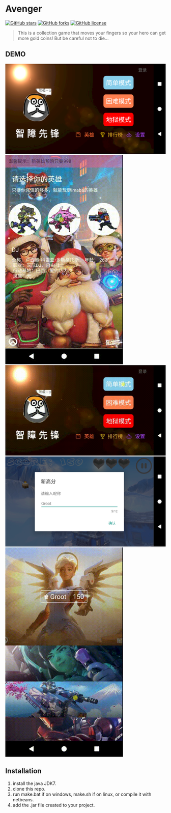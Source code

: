 # Avenger
[![GitHub stars](https://img.shields.io/github/stars/WithLei/Avenger.svg)](https://github.com/WithLei/Avenger/stargazers) [![GitHub forks](https://img.shields.io/github/forks/WithLei/Avenger.svg)](https://github.com/WithLei/Avenger/network) [![GitHub license](https://img.shields.io/github/license/WithLei/Avenger.svg)](https://github.com/WithLei/Avenger/blob/master/LICENSE)

>This is a collection game that moves your fingers so your hero can get more gold coins!
>But be careful not to die...


## DEMO
![menu](https://github.com/WithLei/Avenger/blob/master/screen/menu.png)
![skin](https://github.com/WithLei/Avenger/blob/master/screen/skin.gif)
![game](https://github.com/WithLei/Avenger/blob/master/screen/game.gif)
![leaderboard](https://github.com/WithLei/Avenger/blob/master/screen/leaderboard.png)
![leaderboard](https://github.com/WithLei/Avenger/blob/master/screen/leaderboard.gif)

## Installation

1. install the java JDK7.
2. clone this repo.
3. run make.bat if on windows, make.sh if on linux, or compile it with netbeans.
4. add the .jar file created to your project.
